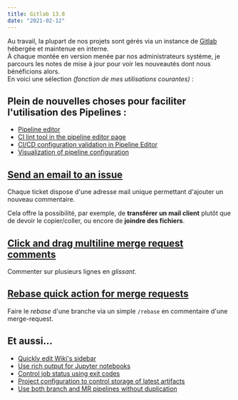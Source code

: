 ```yaml
---
title: Gitlab 13.8
date: "2021-02-12"
---
```


Au travail, la plupart de nos projets sont gérés via un instance de
[Gitlab](https://about.gitlab.com/) hébergée et maintenue en interne.  
À chaque montée en version menée par nos administrateurs système, je parcours
les notes de mise à jour pour voir les nouveautés dont nous bénéficions alors.  
En voici une sélection *(fonction de mes utilisations courantes)* :

## Plein de nouvelles choses pour faciliter l'utilisation des Pipelines :

- [Pipeline editor](https://about.gitlab.com/releases/2021/01/22/gitlab-13-8-released/#pipeline-editor)
- [CI lint tool in the pipeline editor page](https://about.gitlab.com/releases/2021/01/22/gitlab-13-8-released/#ci-lint-tool-in-the-pipeline-editor-page)
- [CI/CD configuration validation in Pipeline Editor](https://about.gitlab.com/releases/2021/01/22/gitlab-13-8-released/#cicd-configuration-validation-in-pipeline-editor)
- [Visualization of pipeline configuration](https://about.gitlab.com/releases/2021/01/22/gitlab-13-8-released/#visualization-of-pipeline-configuration)

## [Send an email to an issue](https://about.gitlab.com/releases/2021/01/22/gitlab-13-8-released/#send-an-email-to-an-issue)

Chaque ticket dispose d'une adresse mail unique permettant d'ajouter un nouveau commentaire.

Cela offre la possibilité, par exemple, de **transférer un mail client** plutôt que de devoir le copier/coller, ou encore de **joindre des fichiers**.

## [Click and drag multiline merge request comments](https://about.gitlab.com/releases/2021/01/22/gitlab-13-8-released/#click-and-drag-multiline-merge-request-comments)

Commenter sur plusieurs lignes en *glissant*.

## [Rebase quick action for merge requests](https://about.gitlab.com/releases/2021/01/22/gitlab-13-8-released/#rebase-quick-action-for-merge-requests)  

Faire le *rebase* d'une branche via un simple `/rebase` en commentaire d'une merge-request.

## Et aussi…

- [Quickly edit Wiki's sidebar](https://about.gitlab.com/releases/2021/01/22/gitlab-13-8-released/#quickly-edit-wikis-sidebar)
- [Use rich output for Jupyter notebooks](https://about.gitlab.com/releases/2021/01/22/gitlab-13-8-released/#use-rich-output-for-jupyter-notebooks)
- [Control job status using exit codes](https://about.gitlab.com/releases/2021/01/22/gitlab-13-8-released/#control-job-status-using-exit-codes)
- [Project configuration to control storage of latest artifacts](https://about.gitlab.com/releases/2021/01/22/gitlab-13-8-released/#project-configuration-to-control-storage-of-latest-artifacts)
- [Use both branch and MR pipelines without duplication](https://about.gitlab.com/releases/2021/01/22/gitlab-13-8-released/#use-both-branch-and-mr-pipelines-without-duplication)
